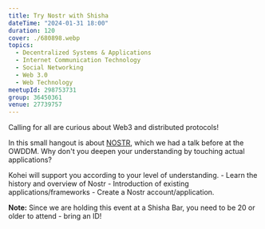 ```yaml
---
title: Try Nostr with Shisha
dateTime: "2024-01-31 18:00"
duration: 120
cover: ./680898.webp
topics:
  - Decentralized Systems & Applications
  - Internet Communication Technology
  - Social Networking
  - Web 3.0
  - Web Technology
meetupId: 298753731
group: 36450361
venue: 27739757
---
```


Calling for all are curious about Web3 and distributed protocols!

In this small hangout is about [NOSTR](https://nostr.com/), which we had a talk before at the OWDDM. Why don't you deepen your understanding by touching actual applications?

Kohei will support you according to your level of understanding. - Learn the history and overview of Nostr - Introduction of existing applications/frameworks - Create a Nostr account/application.

**Note:** Since we are holding this event at a Shisha Bar, you need to be 20 or older to attend - bring an ID!
